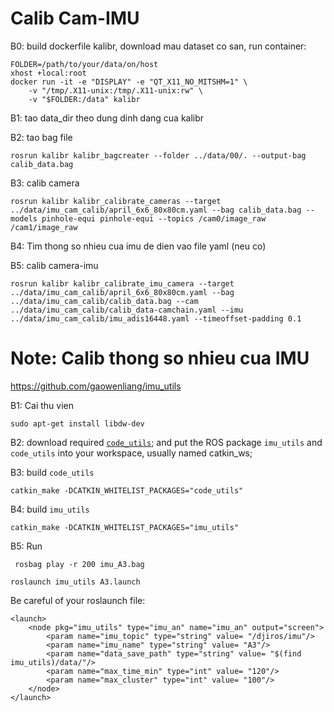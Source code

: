 # Calib Cam-IMU
B0: build dockerfile kalibr, download mau dataset co san, run container:

```
FOLDER=/path/to/your/data/on/host
xhost +local:root
docker run -it -e "DISPLAY" -e "QT_X11_NO_MITSHM=1" \
    -v "/tmp/.X11-unix:/tmp/.X11-unix:rw" \
    -v "$FOLDER:/data" kalibr
```

B1: tao data_dir theo dung dinh dang cua kalibr

B2: tao bag file

```
rosrun kalibr kalibr_bagcreater --folder ../data/00/. --output-bag calib_data.bag
```

B3: calib camera

```
rosrun kalibr kalibr_calibrate_cameras --target ../data/imu_cam_calib/april_6x6_80x80cm.yaml --bag calib_data.bag --models pinhole-equi pinhole-equi --topics /cam0/image_raw /cam1/image_raw
```

B4: Tim thong so nhieu cua imu de dien vao file yaml (neu co)

B5: calib camera-imu

```
rosrun kalibr kalibr_calibrate_imu_camera --target ../data/imu_cam_calib/april_6x6_80x80cm.yaml --bag ../data/imu_cam_calib/calib_data.bag --cam ../data/imu_cam_calib/calib_data-camchain.yaml --imu ../data/imu_cam_calib/imu_adis16448.yaml --timeoffset-padding 0.1
```

# Note: Calib thong so nhieu cua IMU

https://github.com/gaowenliang/imu_utils

B1: Cai thu vien

```
sudo apt-get install libdw-dev
```

B2: download required [`code_utils`](https://github.com/gaowenliang/code_utils "code_utils"); and put the ROS package `imu_utils` and `code_utils` into your workspace, usually named catkin_ws;

B3: build `code_utils`

```
catkin_make -DCATKIN_WHITELIST_PACKAGES="code_utils"
```

B4: build `imu_utils`

```
catkin_make -DCATKIN_WHITELIST_PACKAGES="imu_utils"
```

B5: Run

```
 rosbag play -r 200 imu_A3.bag
```


```
roslaunch imu_utils A3.launch
```

Be careful of your roslaunch file:

```
<launch>
    <node pkg="imu_utils" type="imu_an" name="imu_an" output="screen">
        <param name="imu_topic" type="string" value= "/djiros/imu"/>
        <param name="imu_name" type="string" value= "A3"/>
        <param name="data_save_path" type="string" value= "$(find imu_utils)/data/"/>
        <param name="max_time_min" type="int" value= "120"/>
        <param name="max_cluster" type="int" value= "100"/>
    </node>
</launch>
```
